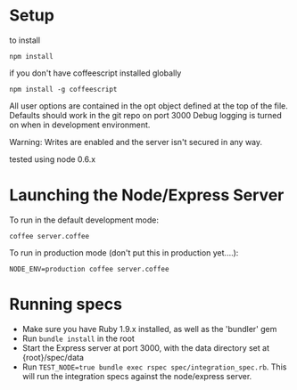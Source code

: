 Setup
=====

to install

	npm install

if you don't have coffeescript installed globally

	npm install -g coffeescript

All user options are contained in the opt object defined at the top of
the file.  Defaults should work in the git repo on port 3000
Debug logging is turned on when in development environment.

Warning: Writes are enabled and the server isn't secured in any way.

tested using node 0.6.x

Launching the Node/Express Server
=================================

To run in the default development mode:

	coffee server.coffee

To run in production mode (don't put this in production yet....):

	NODE_ENV=production coffee server.coffee

# Running specs

* Make sure you have Ruby 1.9.x installed, as well as the 'bundler' gem
* Run `bundle install` in the root
* Start the Express server at port 3000, with the data directory set at {root}/spec/data
* Run `TEST_NODE=true bundle exec rspec spec/integration_spec.rb`. This will run the integration specs against the node/express server.
